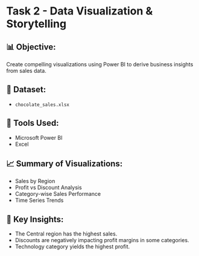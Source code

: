 # Task 2 - Data Visualization & Storytelling

## 📊 Objective:
Create compelling visualizations using Power BI to derive business insights from sales data.

## 📁 Dataset:
- `chocolate_sales.xlsx`

## 🔧 Tools Used:
- Microsoft Power BI
- Excel

## 📈 Summary of Visualizations:
- Sales by Region
- Profit vs Discount Analysis
- Category-wise Sales Performance
- Time Series Trends

## 🧠 Key Insights:
- The Central region has the highest sales.
- Discounts are negatively impacting profit margins in some categories.
- Technology category yields the highest profit.

